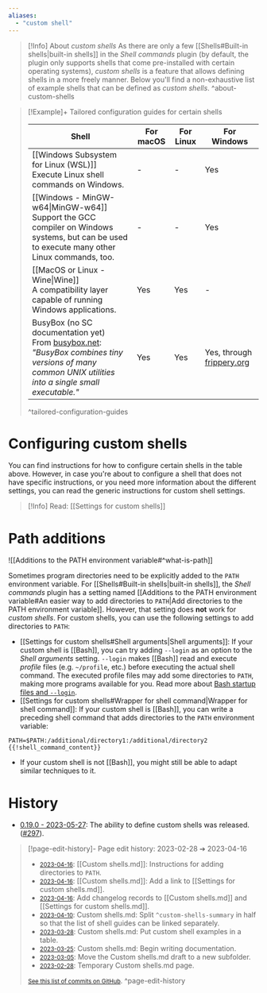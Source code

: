 ```yaml
---
aliases:
  - "custom shell"
---
```


> [!Info] About _custom shells_
> As there are only a few [[Shells#Built-in shells|built-in shells]] in the _Shell commands_ plugin (by default, the plugin only supports shells that come pre-installed with certain operating systems), _custom shells_ is a feature that allows defining shells in a more freely manner. Below you'll find a non-exhaustive list of example shells that can be defined as _custom shells_.
> ^about-custom-shells

> [!Example]+ Tailored configuration guides for certain shells
> 
> | Shell | For macOS | For Linux | For Windows |
> | ------- | ---------------|-------------|--------------|
> | [[Windows Subsystem for Linux (WSL)]]<br>Execute Linux shell commands on Windows. | - | - | Yes |
> | [[Windows - MinGW-w64\|MinGW-w64]]<br>Support the GCC compiler on Windows systems, but can be used to execute many other Linux commands, too. | - | - | Yes |
> | [[MacOS or Linux - Wine\|Wine]]<br>A compatibility layer capable of running Windows applications. | Yes | Yes | - |
> | BusyBox (no SC documentation yet)<br> From [busybox.net](https://busybox.net/): _"BusyBox combines tiny versions of many common UNIX utilities into a single small executable."_ | Yes | Yes | Yes, through [frippery.org](https://frippery.org/busybox/index.html) |
> ^tailored-configuration-guides

# Configuring custom shells
You can find instructions for how to configure certain shells in the table above. However, in case you're about to configure a shell that does not have specific instructions, or you need more information about the different settings, you can read the generic instructions for custom shell settings.

> [!Info] Read: [[Settings for custom shells]]

# Path additions

![[Additions to the PATH environment variable#^what-is-path]]

Sometimes program directories need to be explicitly added to the `PATH` environment variable. For [[Shells#Built-in shells|built-in shells]], the _Shell commands_ plugin has a setting named [[Additions to the PATH environment variable#An easier way to add directories to `PATH`|Add directories to the PATH environment variable]]. However, that setting does **not** work for _custom shells_. For custom shells, you can use the following settings to add directories to `PATH`:
 - [[Settings for custom shells#Shell arguments|Shell arguments]]: If your custom shell is [[Bash]], you can try adding `--login` as an option to the _Shell arguments_ setting. `--login` makes [[Bash]] read and execute _profile_ files (e.g. `~/profile`, etc.)  before executing the actual shell command. The executed profile files may add some directories to `PATH`, making more programs available for you. Read more about [Bash startup files and `--login`](https://www.gnu.org/software/bash/manual/html_node/Bash-Startup-Files.html).
 - [[Settings for custom shells#Wrapper for shell command|Wrapper for shell command]]: If your custom shell is [[Bash]], you can write a preceding shell command that adds directories to the `PATH` environment variable:
  ```
  PATH=$PATH:/additional/directory1:/additional/directory2
  {{!shell_command_content}}
  ```
 - If your custom shell is not [[Bash]], you might still be able to adapt similar techniques to it.

# History
- [0.19.0 - 2023-05-27](https://github.com/Taitava/obsidian-shellcommands/blob/main/CHANGELOG.md#0190---2023-05-27): The ability to define custom shells was released. ([#297](https://github.com/Taitava/obsidian-shellcommands/issues/297)).

> [!page-edit-history]- Page edit history: 2023-02-28 &#10132; 2023-04-16
> - [<small>2023-04-16</small>](https://github.com/Taitava/obsidian-shellcommands-documentation/commit/fc3c95817de468cbc5cd34c3194497eb5952795f): [[Custom shells.md]]: Instructions for adding directories to `PATH`.
> - [<small>2023-04-16</small>](https://github.com/Taitava/obsidian-shellcommands-documentation/commit/9257518dccd978cfa94108d24ff748e90d336cfb): [[Custom shells.md]]: Add a link to [[Settings for custom shells.md]].
> - [<small>2023-04-16</small>](https://github.com/Taitava/obsidian-shellcommands-documentation/commit/af9616f369f5677077d2165cb54c7596abe7b6d2): Add changelog records to [[Custom shells.md]] and [[Settings for custom shells.md]].
> - [<small>2023-04-10</small>](https://github.com/Taitava/obsidian-shellcommands-documentation/commit/e1a5ac0a0a8b9a3a1532bbad7bb377e2d602dbf3): Custom shells.md: Split `^custom-shells-summary` in half so that the list of shell guides can be linked separately.
> - [<small>2023-03-28</small>](https://github.com/Taitava/obsidian-shellcommands-documentation/commit/cda9585a23ecbb64bccb380c75fa5df5ae32bc33): Custom shells.md: Put custom shell examples in a table.
> - [<small>2023-03-25</small>](https://github.com/Taitava/obsidian-shellcommands-documentation/commit/4f304a3cafb96df717a589d73194c3998e45f997): Custom shells.md: Begin writing documentation.
> - [<small>2023-03-05</small>](https://github.com/Taitava/obsidian-shellcommands-documentation/commit/561754f6cbe89180f451508e3cfd4d271240301a): Move the Custom shells.md draft to a new subfolder.
> - [<small>2023-02-28</small>](https://github.com/Taitava/obsidian-shellcommands-documentation/commit/d24ace5fdd47a710b6d7355ec9acf94926ecd64d): Temporary Custom shells.md page.
> 
> [<small>See this list of commits on GitHub</small>](https://github.com/Taitava/obsidian-shellcommands-documentation/commits/main/Environments/Custom%20shells/Custom%20shells.md).
> ^page-edit-history